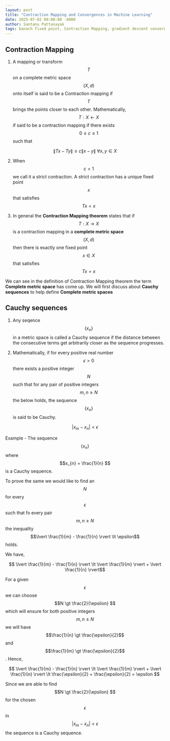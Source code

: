 ```yaml
---
layout: post
title: "Contraction Mapping and Convergences in Machine Learning"
date: 2025-07-02 00:00:00 -0000
author: Santanu Pattanayak
tags: banach fixed point, Contraction Mapping, gradient descent convergence through Contraction Mapping. 
---
```


## Contraction Mapping 

1. A mapping or transform $$T$$ on a complete metric space $$(X,d)$$ onto itself is said to be a Contraction mapping if $$T$$ brings the points closer to each other. Mathematically, $$T:X \leftarrow X$$ if said to be a contraction mapping if there exists $$0 \le c \le 1$$ such that

$$ \lVert Tx - Ty \rVert \le c \lVert x-y \rVert \: \forall x,y \in X $$


2. When $$c \lt 1 $$ we call it a strict contraction. A strict contraction has a unique fixed point $$x$$ that satisfies $$Tx = x$$

3. In general the **Contraction Mapping theorem** states that if $$T:X \rightarrow X$$ is a contraction mapping in a **complete metric space** $$(X,d)$$ then there is exactly one fixed point $$x \in X $$ that satisfies $$Tx=x$$

We can see in the definition of Contraction Mapping theorem the term **Complete metric space** has come up. We will first discuss about **Cauchy sequences** to help define **Complete metric spaces**  

## Cauchy sequences
1. Any seqence $${\{ x_n \}}$$ in a metric space is called a Cauchy sequence if the distance between the consecutive terms get arbitrarily closer as the sequence progresses.
   
2. Mathematically, if for every positive real number $$\epsilon \gt 0 $$ there exists a positive integer $$N$$ such that for any pair of positive integers $$m,n \ge N$$ the below holds, the sequence $${\{ x_n \}}$$ is said to be Cauchy.

$$ \lvert x_{m} - x_{n} \rvert \lt \epsilon$$

Example - The sequence $$\{x_n\}$$ where $$x_{n} = \frac{1}{n} $$ is a Cauchy sequence.

To prove the same we would like to find an $$N$$ for every $$\epsilon$$ such that fo every pair $$m,n \ge N $$  the inequality $$\lvert \frac{1}{m} - \frac{1}{n} \rvert \lt \epsilon$$  holds.

We have,

$$ \lvert \frac{1}{m} - \frac{1}{n} \rvert \lt \lvert \frac{1}{m} \rvert + \lvert \frac{1}{n} \rvert$$

For a given $$\epsilon$$ we can choose $$N \gt \frac{2}{\epsilon} $$ which will ensure for both positive integers $$m,n \ge N$$ we will have $$\frac{1}{n} \gt \frac{\epsilon}{2}$$ and $$\frac{1}{m} \gt \frac{\epsilon}{2}$$. Hence,

$$ \lvert \frac{1}{m} - \frac{1}{n} \rvert \lt \lvert \frac{1}{m} \rvert + \lvert \frac{1}{n} \rvert \lt \frac{\epsilon}{2} + \frac{\epsilon}{2} = \epsilon $$


Since we are able to find $$N \gt \frac{2}{\epsilon} $$ for the chosen $$\epsilon$$ in $$\lvert x_{m} - x_{n} \rvert \lt \epsilon$$ the sequence is a Cauchy sequence.







